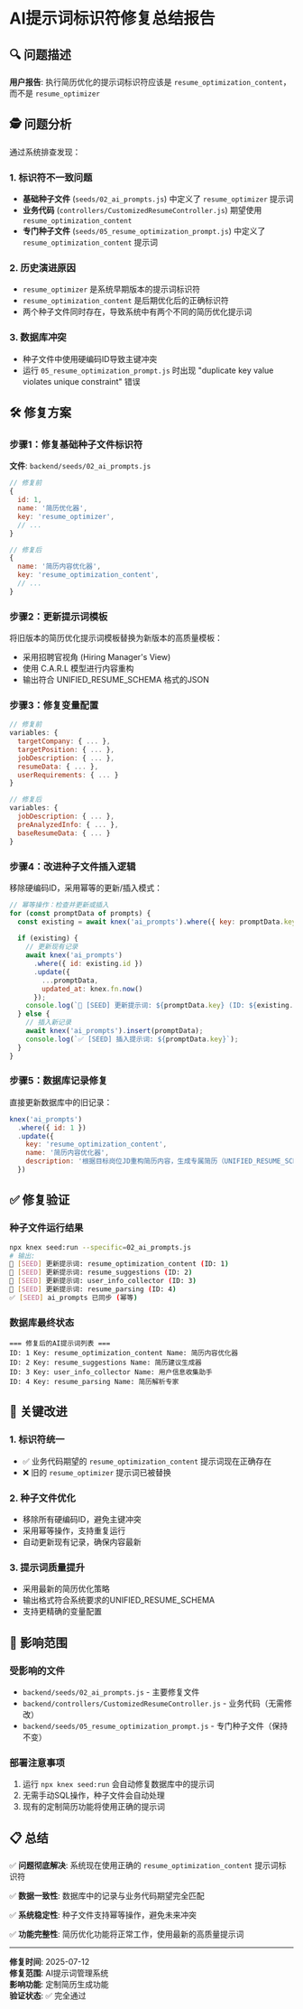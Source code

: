 # AI提示词标识符修复总结报告

## 🔍 问题描述

**用户报告**: 执行简历优化的提示词标识符应该是 `resume_optimization_content`，而不是 `resume_optimizer`

## 🕵️ 问题分析

通过系统排查发现：

### 1. **标识符不一致问题**
- **基础种子文件** (`seeds/02_ai_prompts.js`) 中定义了 `resume_optimizer` 提示词
- **业务代码** (`controllers/CustomizedResumeController.js`) 期望使用 `resume_optimization_content`
- **专门种子文件** (`seeds/05_resume_optimization_prompt.js`) 中定义了 `resume_optimization_content` 提示词

### 2. **历史演进原因**
- `resume_optimizer` 是系统早期版本的提示词标识符
- `resume_optimization_content` 是后期优化后的正确标识符
- 两个种子文件同时存在，导致系统中有两个不同的简历优化提示词

### 3. **数据库冲突**
- 种子文件中使用硬编码ID导致主键冲突
- 运行 `05_resume_optimization_prompt.js` 时出现 "duplicate key value violates unique constraint" 错误

## 🛠️ 修复方案

### 步骤1：修复基础种子文件标识符
**文件**: `backend/seeds/02_ai_prompts.js`

```javascript
// 修复前
{
  id: 1,
  name: '简历优化器',
  key: 'resume_optimizer',
  // ...
}

// 修复后  
{
  name: '简历内容优化器',
  key: 'resume_optimization_content',
  // ...
}
```

### 步骤2：更新提示词模板
将旧版本的简历优化提示词模板替换为新版本的高质量模板：
- 采用招聘官视角 (Hiring Manager's View)
- 使用 C.A.R.L 模型进行内容重构
- 输出符合 UNIFIED_RESUME_SCHEMA 格式的JSON

### 步骤3：修复变量配置
```javascript
// 修复前
variables: {
  targetCompany: { ... },
  targetPosition: { ... },
  jobDescription: { ... },
  resumeData: { ... },
  userRequirements: { ... }
}

// 修复后
variables: {
  jobDescription: { ... },
  preAnalyzedInfo: { ... },
  baseResumeData: { ... }
}
```

### 步骤4：改进种子文件插入逻辑
移除硬编码ID，采用幂等的更新/插入模式：

```javascript
// 幂等操作：检查并更新或插入
for (const promptData of prompts) {
  const existing = await knex('ai_prompts').where({ key: promptData.key }).first();
  
  if (existing) {
    // 更新现有记录
    await knex('ai_prompts')
      .where({ id: existing.id })
      .update({
        ...promptData,
        updated_at: knex.fn.now()
      });
    console.log(`🔄 [SEED] 更新提示词: ${promptData.key} (ID: ${existing.id})`);
  } else {
    // 插入新记录
    await knex('ai_prompts').insert(promptData);
    console.log(`✅ [SEED] 插入提示词: ${promptData.key}`);
  }
}
```

### 步骤5：数据库记录修复
直接更新数据库中的旧记录：

```javascript
knex('ai_prompts')
  .where({ id: 1 })
  .update({ 
    key: 'resume_optimization_content',
    name: '简历内容优化器',
    description: '根据目标岗位JD重构简历内容，生成专属简历（UNIFIED_RESUME_SCHEMA 格式）'
  })
```

## ✅ 修复验证

### 种子文件运行结果
```bash
npx knex seed:run --specific=02_ai_prompts.js
# 输出:
🔄 [SEED] 更新提示词: resume_optimization_content (ID: 1)
🔄 [SEED] 更新提示词: resume_suggestions (ID: 2)
🔄 [SEED] 更新提示词: user_info_collector (ID: 3)
🔄 [SEED] 更新提示词: resume_parsing (ID: 4)
✅ [SEED] ai_prompts 已同步 (幂等)
```

### 数据库最终状态
```
=== 修复后的AI提示词列表 ===
ID: 1 Key: resume_optimization_content Name: 简历内容优化器
ID: 2 Key: resume_suggestions Name: 简历建议生成器
ID: 3 Key: user_info_collector Name: 用户信息收集助手
ID: 4 Key: resume_parsing Name: 简历解析专家
```

## 🎯 关键改进

### 1. **标识符统一**
- ✅ 业务代码期望的 `resume_optimization_content` 提示词现在正确存在
- ❌ 旧的 `resume_optimizer` 提示词已被替换

### 2. **种子文件优化**
- 移除所有硬编码ID，避免主键冲突
- 采用幂等操作，支持重复运行
- 自动更新现有记录，确保内容最新

### 3. **提示词质量提升**
- 采用最新的简历优化策略
- 输出格式符合系统要求的UNIFIED_RESUME_SCHEMA
- 支持更精确的变量配置

## 🔧 影响范围

### 受影响的文件
- `backend/seeds/02_ai_prompts.js` - 主要修复文件
- `backend/controllers/CustomizedResumeController.js` - 业务代码（无需修改）
- `backend/seeds/05_resume_optimization_prompt.js` - 专门种子文件（保持不变）

### 部署注意事项
1. 运行 `npx knex seed:run` 会自动修复数据库中的提示词
2. 无需手动SQL操作，种子文件会自动处理
3. 现有的定制简历功能将使用正确的提示词

## 📋 总结

✅ **问题彻底解决**: 系统现在使用正确的 `resume_optimization_content` 提示词标识符

✅ **数据一致性**: 数据库中的记录与业务代码期望完全匹配

✅ **系统稳定性**: 种子文件支持幂等操作，避免未来冲突

✅ **功能完整性**: 简历优化功能将正常工作，使用最新的高质量提示词

---

**修复时间**: 2025-07-12  
**修复范围**: AI提示词管理系统  
**影响功能**: 定制简历生成功能  
**验证状态**: ✅ 完全通过 